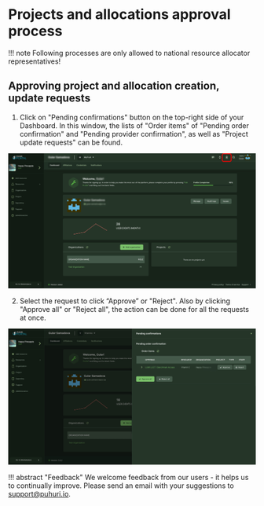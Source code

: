 # Projects and allocations approval process



!!! note
    Following processes are only allowed to national resource allocator representatives!

## Approving project and allocation creation, update requests

1. Click on  "Pending confirmations" button on the top-right side of your Dashboard. In this window, the lists of "Order items" of "Pending order confirmation" and "Pending provider confirmation", as well as "Project update requests" can be found.
   
 ![Project approve](../../assets/pending_confirmations1.jpg)
   

2. Select the request to click “Approve” or "Reject". Also by clicking "Approve all" or "Reject all", the action can be done for all the requests at once.
   
 ![Project approve](../../assets/pending_confirmations2.jpg)



!!! abstract "Feedback" 
    We welcome feedback from our users - it helps us to continually improve. Please send an email with your suggestions to [support@puhuri.io](mailto:support@puhuri.io).
